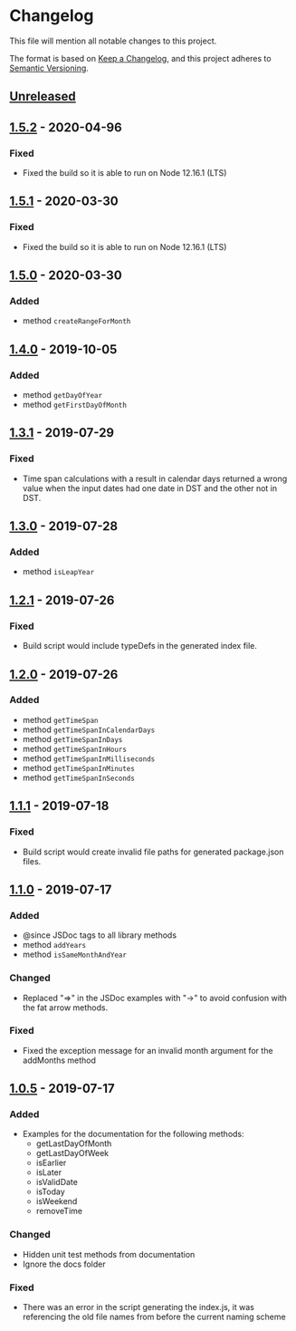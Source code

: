 # Changelog
This file will mention all notable changes to this project.

The format is based on [Keep a Changelog](https://keepachangelog.com/en/1.0.0/),
and this project adheres to [Semantic Versioning](https://semver.org/spec/v2.0.0.html).

## [Unreleased]

## [1.5.2] - 2020-04-96
### Fixed
- Fixed the build so it is able to run on Node 12.16.1 (LTS)

## [1.5.1] - 2020-03-30
### Fixed
- Fixed the build so it is able to run on Node 12.16.1 (LTS)

## [1.5.0] - 2020-03-30
### Added
- method `createRangeForMonth`

## [1.4.0] - 2019-10-05
### Added
- method `getDayOfYear`
- method `getFirstDayOfMonth`

## [1.3.1] - 2019-07-29
### Fixed
- Time span calculations with a result in calendar days returned a wrong value when the input dates had one date in DST and the other not in DST.

## [1.3.0] - 2019-07-28
### Added
- method `isLeapYear`

## [1.2.1] - 2019-07-26
### Fixed
- Build script would include typeDefs in the generated index file.

## [1.2.0] - 2019-07-26
### Added
- method `getTimeSpan`
- method `getTimeSpanInCalendarDays`
- method `getTimeSpanInDays`
- method `getTimeSpanInHours`
- method `getTimeSpanInMilliseconds`
- method `getTimeSpanInMinutes`
- method `getTimeSpanInSeconds`

## [1.1.1] - 2019-07-18
### Fixed
- Build script would create invalid file paths for generated package.json files.

## [1.1.0] - 2019-07-17
### Added
- @since JSDoc tags to all library methods
- method `addYears`
- method `isSameMonthAndYear`

### Changed
- Replaced "=>" in the JSDoc examples with "->" to avoid confusion with the fat arrow methods.

### Fixed
- Fixed the exception message for an invalid month argument for the addMonths method

## [1.0.5] - 2019-07-17

### Added
- Examples for the documentation for the following methods:
    - getLastDayOfMonth
    - getLastDayOfWeek
    - isEarlier
    - isLater
    - isValidDate
    - isToday
    - isWeekend
    - removeTime

### Changed
- Hidden unit test methods from documentation
- Ignore the docs folder

### Fixed
- There was an error in the script generating the index.js, it was referencing the old file names from before the current naming scheme

[Unreleased]: https://github.com/olivierlacan/keep-a-changelog/compare/v1.5.2...HEAD
[1.5.2]: https://github.com/tbusser/js-date-helper/compare/v1.5.1...v1.5.2
[1.5.1]: https://github.com/tbusser/js-date-helper/compare/v1.5.0...v1.5.1
[1.5.0]: https://github.com/tbusser/js-date-helper/compare/v1.4.0...v1.5.0
[1.4.0]: https://github.com/tbusser/js-date-helper/compare/v1.3.1...v1.4.0
[1.3.1]: https://github.com/tbusser/js-date-helper/compare/v1.3.0...v1.3.1
[1.3.0]: https://github.com/tbusser/js-date-helper/compare/v1.2.1...v1.3.0
[1.2.1]: https://github.com/tbusser/js-date-helper/compare/v1.2.0...v1.2.1
[1.2.0]: https://github.com/tbusser/js-date-helper/compare/v1.1.1...v1.2.0
[1.1.1]: https://github.com/tbusser/js-date-helper/compare/v1.1.0...v1.1.1
[1.1.0]: https://github.com/tbusser/js-date-helper/compare/v1.0.5...v1.1.0
[1.0.5]: https://github.com/tbusser/js-date-helper/compare/v1.0.4...v1.0.5
